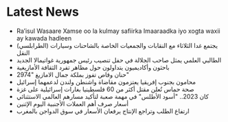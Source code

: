 # Latest News
-  Ra’isul Wasaare Xamse oo la kulmay safiirka Imaaraadka iyo xogta waxii ay kawada hadleen
-  (الطرابلسي) يجتمع غدا الثلاثاء مع النقابات والجمعيات الخاصة بالشاحنات وسيارات النقل
-  الطالبي العلمي يمثل صاحب الجلالة في حفل تنصيب رئيس جمهورية غواتيمالا الجديد
-  باحثون وأكاديميون يتداولون حول مظاهر تفرد الثقافة الأمازيغية
-  حنان وقاص تفوز بملكة جمال الامازيغ "2974"
-  محامون بجنوب إفريقيا يعتزمون مقاضاة واشنطن ولندن لدعمهما إسرائيل
-  صحة حماس تُعلن مقتل أكثر من 60 فلسطينيا بغارات إسرائيلية على غزة
-  كان 2023.. "أسود الأطلس" في مهمة صعبة لتأكيد مسارهم العالمي الاستثنائي
-  أسعار صرف أهم العملات الأجنبية اليوم الإثنين
-  ارتفاع الطلب وتراجع الإنتاج يرفعان الأسعار في سوق الدواجن بالمغرب
